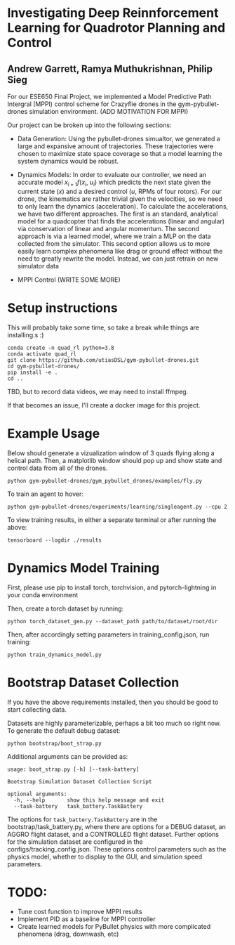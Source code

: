 # Investigating Deep Reinnforcement Learning for Quadrotor Planning and Control

## Andrew Garrett, Ramya Muthukrishnan, Philip Sieg

For our ESE650 Final Project, we implemented a Model Predictive Path Intergral (MPPI) control scheme for Crazyflie drones in the gym-pybullet-drones simulation environment. (ADD MOTIVATION FOR MPPI) 

Our project can be broken up into the following sections:

- Data Generation: Using the pybullet-drones simualtor, we generated a large and expansive amount of trajectories. These trajectories were chosen to maximize state space coverage so that a model learning the system dynamics would be robust. 
- Dynamics Models: In order to evaluate our controller, we need an accurate model $x_{i+1}f(x_i,\ u_i)$ which predicts the next state given the current state ($x$) and a desired control ($u$, RPMs of four rotors). For our drone, the kinematics are rather trivial given the velocities, so we need to only learn the dynamics (acceleration). To calculate the accelerations, we have two different approaches. The first is an standard, analytical model for a quadcopter that finds the accelerations (linear and angular) via conservation of linear and angular momentum. The second approach is via a learned model, where we train a MLP on the data collected from the simulator. This second option allows us to more easily learn complex phenomena like drag or ground effect without the need to greatly rewrite the model. Instead, we can just retrain on new simulator data 
 
- MPPI Control (WRITE SOME MORE)

# Setup instructions

This will probably take some time, so take a break while things are installing.s :)

```
conda create -n quad_rl python=3.8
conda activate quad_rl
git clone https://github.com/utiasDSL/gym-pybullet-drones.git
cd gym-pybullet-drones/
pip install -e .
cd ..
```

TBD, but to record data videos, we may need to install ffmpeg.

If that becomes an issue, I'll create a docker image for this project.

# Example Usage

Below should generate a vizualization window of 3 quads flying along a helical path.  Then, a matplotlib window should pop up and show state and control data from all of the drones.

```
python gym-pybullet-drones/gym_pybullet_drones/examples/fly.py
```

To train an agent to hover:

```
python gym-pybullet-drones/experiments/learning/singleagent.py --cpu 2
```

To view training results, in either a separate terminal or after running the above:
```
tensorboard --logdir ./results
```

# Dynamics Model Training

First, please use pip to install torch, torchvision, and pytorch-lightning in your conda environment

Then, create a torch dataset by running:

```
python torch_dataset_gen.py --dataset_path path/to/dataset/root/dir
```

Then, after accordingly setting parameters in training_config.json, run training:

```
python train_dynamics_model.py
```


# Bootstrap Dataset Collection

If you have the above requirements installed, then you should be good to start collecting data.

Datasets are highly parameterizable, perhaps a bit too much so right now.  To generate the default debug dataset:

```
python bootstrap/boot_strap.py
```

Additional arguments can be provided as:

```
usage: boot_strap.py [-h] [--task-battery]        

Bootstrap Simulation Dataset Collection Script    

optional arguments:
  -h, --help       show this help message and exit
  --task-battery   task_battery.TaskBattery 
```
The options for `task_battery.TaskBattery` are in the bootstrap/task_battery.py, where there are options for a DEBUG dataset,
an AGGRO flight dataset, and a CONTROLLED flight dataset.  Further options for the simulation dataset are configured
in the configs/tracking_config.json.  These options control parameters such as the physics model, whether to display to the GUI,
and simulation speed parameters.




# TODO:

- Tune cost function to improve MPPI results 
- Implement PID as a baseline for MPPI controller 
- Create learned models for PyBullet physics with more complicated phenomena (drag, downwash, etc) 

